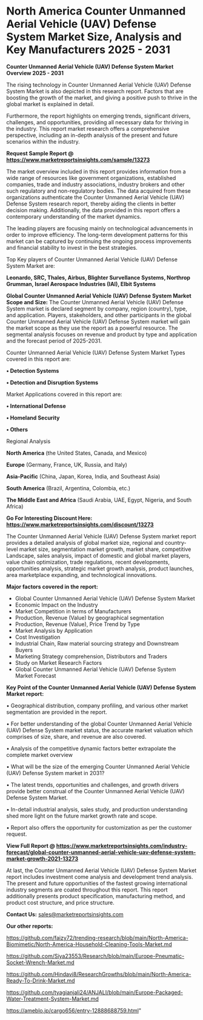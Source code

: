  # North America Counter Unmanned Aerial Vehicle (UAV) Defense System Market Size, Analysis and Key Manufacturers 2025 - 2031

<Strong> Counter Unmanned Aerial Vehicle (UAV) Defense System Market Overview 2025 - 2031</strong>

The rising technology in Counter Unmanned Aerial Vehicle (UAV) Defense System Market is also depicted in this research report. Factors that are boosting the growth of the market, and giving a positive push to thrive in the global market is explained in detail.

Furthermore, the report highlights on emerging trends, significant drivers, challenges, and opportunities, providing all necessary data for thriving in the industry. This report market research offers a comprehensive perspective, including an in-depth analysis of the present and future scenarios within the industry.

<strong>Request Sample Report @ <a href=https://www.marketreportsinsights.com/sample/13273>https://www.marketreportsinsights.com/sample/13273</a></strong>

The market overview included in this report provides information from a wide range of resources like government organizations, established companies, trade and industry associations, industry brokers and other such regulatory and non-regulatory bodies. The data acquired from these organizations authenticate the Counter Unmanned Aerial Vehicle (UAV) Defense System research report, thereby aiding the clients in better decision making. Additionally, the data provided in this report offers a contemporary understanding of the market dynamics.

The leading players are focusing mainly on technological advancements in order to improve efficiency. The long-term development patterns for this market can be captured by continuing the ongoing process improvements and financial stability to invest in the best strategies.

Top Key players of Counter Unmanned Aerial Vehicle (UAV) Defense System Market are:

<strong>Leonardo, SRC, Thales, Airbus, Blighter Survellance Systems, Northrop Grumman, Israel Aerospace Industries (IAI), Elbit Systems</strong>

<strong><b>Global Counter Unmanned Aerial Vehicle (UAV) Defense System Market Scope and Size:</b></strong>
The Counter Unmanned Aerial Vehicle (UAV) Defense System market is declared segment by company, region (country), type, and application. Players, stakeholders, and other participants in the global Counter Unmanned Aerial Vehicle (UAV) Defense System market will gain the market scope as they use the report as a powerful resource. The segmental analysis focuses on revenue and product by type and application and the forecast period of 2025-2031.

Counter Unmanned Aerial Vehicle (UAV) Defense System Market Types covered in this report are:

<strong>• Detection Systems

• Detection and Disruption Systems</strong>

Market Applications covered in this report are:

<strong>• International Defense

• Homeland Security

• Others</strong> 

Regional Analysis

<strong>North America</strong> (the United States, Canada, and Mexico)

<strong>Europe</strong> (Germany, France, UK, Russia, and Italy)

<strong>Asia-Pacific</strong> (China, Japan, Korea, India, and Southeast Asia)

<strong>South America</strong> (Brazil, Argentina, Colombia, etc.)

<strong>The Middle East and Africa</strong> (Saudi Arabia, UAE, Egypt, Nigeria, and South Africa)

<strong>Go For Interesting Discount Here: <a href=https://www.marketreportsinsights.com/discount/13273>https://www.marketreportsinsights.com/discount/13273</a></strong>

The Counter Unmanned Aerial Vehicle (UAV) Defense System market report provides a detailed analysis of global market size, regional and country-level market size, segmentation market growth, market share, competitive Landscape, sales analysis, impact of domestic and global market players, value chain optimization, trade regulations, recent developments, opportunities analysis, strategic market growth analysis, product launches, area marketplace expanding, and technological innovations.

<strong><b>Major factors covered in the report:</b></strong>
<ul>
  <li>Global Counter Unmanned Aerial Vehicle (UAV) Defense System Market </li>
  <li>Economic Impact on the Industry</li>
  <li>Market Competition in terms of Manufacturers</li>
  <li>Production, Revenue (Value) by geographical segmentation</li>
  <li>Production, Revenue (Value), Price Trend by Type</li>
  <li>Market Analysis by Application</li>
  <li>Cost Investigation</li>
  <li>Industrial Chain, Raw material sourcing strategy and Downstream Buyers</li>
  <li>Marketing Strategy comprehension, Distributors and Traders</li>
  <li>Study on Market Research Factors</li>
  <li>Global Counter Unmanned Aerial Vehicle (UAV) Defense System Market Forecast</li>
</ul>

<strong><b>Key Point of the Counter Unmanned Aerial Vehicle (UAV) Defense System Market report:</b></strong>

• Geographical distribution, company profiling, and various other market segmentation are provided in the report.

• For better understanding of the global Counter Unmanned Aerial Vehicle (UAV) Defense System market status, the accurate market valuation which comprises of size, share, and revenue are also covered.

• Analysis of the competitive dynamic factors better extrapolate the complete market overview

• What will be the size of the emerging Counter Unmanned Aerial Vehicle (UAV) Defense System market in 2031?

• The latest trends, opportunities and challenges, and growth drivers provide better construal of the Counter Unmanned Aerial Vehicle (UAV) Defense System Market.

• In-detail industrial analysis, sales study, and production understanding shed more light on the future market growth rate and scope.

• Report also offers the opportunity for customization as per the customer request.

<strong><b>View Full Report @ <a href=https://www.marketreportsinsights.com/industry-forecast/global-counter-unmanned-aerial-vehicle-uav-defense-system-market-growth-2021-13273>https://www.marketreportsinsights.com/industry-forecast/global-counter-unmanned-aerial-vehicle-uav-defense-system-market-growth-2021-13273</a></b></strong>


At last, the Counter Unmanned Aerial Vehicle (UAV) Defense System Market report includes investment come analysis and development trend analysis. The present and future opportunities of the fastest growing international industry segments are coated throughout this report. This report additionally presents product specification, manufacturing method, and product cost structure, and price structure.

<strong>Contact Us:</strong>
sales@marketreportsinsights.com

<strong>Our other reports:</strong>

<a href=https://github.com/faizy72/trending-research/blob/main/North-America-Biomimetic/North-America-Household-Cleaning-Tools-Market.md>https://github.com/faizy72/trending-research/blob/main/North-America-Biomimetic/North-America-Household-Cleaning-Tools-Market.md</a>

<a href=https://github.com/Siya23553/Research/blob/main/Europe-Pneumatic-Socket-Wrench-Market.md>https://github.com/Siya23553/Research/blob/main/Europe-Pneumatic-Socket-Wrench-Market.md</a>

<a href=https://github.com/Hindavi8/ResearchGrowths/blob/main/North-America-Ready-To-Drink-Market.md>https://github.com/Hindavi8/ResearchGrowths/blob/main/North-America-Ready-To-Drink-Market.md</a>

<a href=https://github.com/tyagianjali24/ANJALI/blob/main/Europe-Packaged-Water-Treatment-System-Market.md>https://github.com/tyagianjali24/ANJALI/blob/main/Europe-Packaged-Water-Treatment-System-Market.md</a>

<a href=https://ameblo.jp/cargo656/entry-12888688759.html>https://ameblo.jp/cargo656/entry-12888688759.html</a>"
